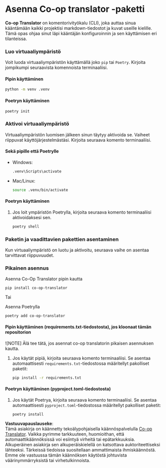 <!--
CO_OP_TRANSLATOR_METADATA:
{
  "original_hash": "b6d85d887d2664539a438dae5d0dfa50",
  "translation_date": "2025-06-12T18:35:33+00:00",
  "source_file": "getting_started/command-line-guide/install-package.md",
  "language_code": "fi"
}
-->
# Asenna Co-op translator -paketti

**Co-op Translator** on komentorivityökalu (CLI), joka auttaa sinua kääntämään kaikki projektisi markdown-tiedostot ja kuvat useille kielille. Tämä opas ohjaa sinut läpi kääntäjän konfiguroinnin ja sen käyttämisen eri tilanteissa.

### Luo virtuaaliympäristö

Voit luoda virtuaaliympäristön käyttämällä joko `pip` tai `Poetry`. Kirjoita jompikumpi seuraavista komennoista terminaaliisi.

#### Pipin käyttäminen

```bash
python -m venv .venv
```

#### Poetryn käyttäminen

```bash
poetry init
```

### Aktivoi virtuaaliympäristö

Virtuaaliympäristön luomisen jälkeen sinun täytyy aktivoida se. Vaiheet riippuvat käyttöjärjestelmästäsi. Kirjoita seuraava komento terminaaliisi.

#### Sekä pipille että Poetrylle

- Windows:

    ```bash
    .venv\Scripts\activate
    ```

- Mac/Linux:

    ```bash
    source .venv/bin/activate
    ```

#### Poetryn käyttäminen

1. Jos loit ympäristön Poetrylla, kirjoita seuraava komento terminaaliisi aktivoidaksesi sen.

    ```bash
    poetry shell
    ```

### Paketin ja vaadittavien pakettien asentaminen

Kun virtuaaliympäristö on luotu ja aktivoitu, seuraava vaihe on asentaa tarvittavat riippuvuudet.

### Pikainen asennus

Asenna Co-Op Translator pipin kautta

```
pip install co-op-translator
```  
Tai  

Asenna Poetrylla  
```
poetry add co-op-translator
```

#### Pipin käyttäminen (requirements.txt-tiedostosta), jos kloonaat tämän repositorion

![NOTE] Älä tee tätä, jos asennat co-op translatorin pikaisen asennuksen kautta.

1. Jos käytät pipiä, kirjoita seuraava komento terminaaliisi. Se asentaa automaattisesti `requirements.txt`-tiedostossa määritellyt pakolliset paketit:

    ```bash
    pip install -r requirements.txt
    ```

#### Poetryn käyttäminen (pyproject.toml-tiedostosta)

1. Jos käytät Poetrya, kirjoita seuraava komento terminaaliisi. Se asentaa automaattisesti `pyproject.toml`-tiedostossa määritellyt pakolliset paketit:

    ```bash
    poetry install
    ```

**Vastuuvapauslauseke**:  
Tämä asiakirja on käännetty tekoälypohjaisella käännöspalvelulla [Co-op Translator](https://github.com/Azure/co-op-translator). Vaikka pyrimme tarkkuuteen, huomioithan, että automaattikäännöksissä voi esiintyä virheitä tai epätarkkuuksia. Alkuperäinen asiakirja sen alkuperäiskielellä on katsottava auktoriteettiseksi lähteeksi. Tärkeissä tiedoissa suositellaan ammattimaista ihmiskäännöstä. Emme ole vastuussa tämän käännöksen käytöstä johtuvista väärinymmärryksistä tai virhetulkinnoista.